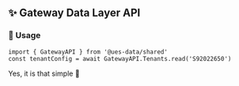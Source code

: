 ## ✨ Gateway Data Layer API

### 🔨 Usage

```tsx
import { GatewayAPI } from '@ues-data/shared'
const tenantConfig = await GatewayAPI.Tenants.read('S92022650')
```

Yes, it is that simple 🤷
